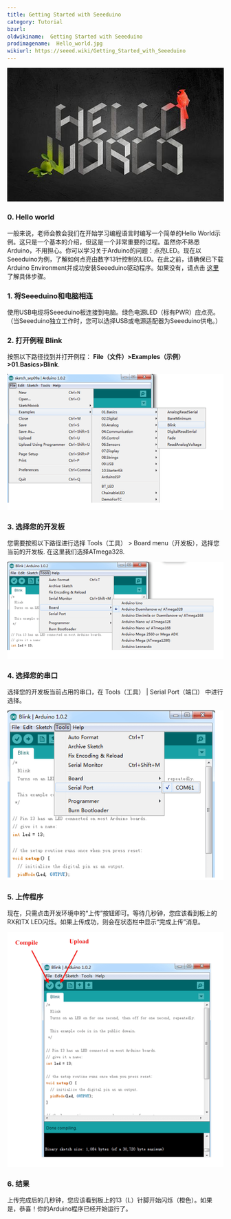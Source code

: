 ```yaml
---
title: Getting Started with Seeeduino
category: Tutorial
bzurl: 
oldwikiname:  Getting Started with Seeeduino
prodimagename:  Hello_world.jpg
wikiurl: https://seeed.wiki/Getting_Started_with_Seeeduino
---
```

![](https://github.com/SeeedDocument/Getting_Started_with_Seeeduino/raw/master/img/Hello_world.jpg)

###  **0. Hello world**

一般来说，老师会教会我们在开始学习编程语言时编写一个简单的Hello World示例。这只是一个基本的介绍，但这是一个非常重要的过程。虽然你不熟悉Arduino，不用担心。你可以学习关于Arduino的问题：点亮LED。现在以Seeeduino为例，了解如何点亮由数字13针控制的LED。在此之前，请确保已下载Arduino Environment并成功安装Seeeduino驱动程序。如果没有，请点击 [这里](http://seeed.wiki/Seeeduino_v4.2/)了解具体步骤。

###   1. 将Seeeduino和电脑相连

使用USB电缆将Seeeduino板连接到电脑。绿色电源LED（标有PWR）应点亮。（当Seeeduino独立工作时，您可以选择USB或电源适配器为Seeeduino供电。）

###   2. 打开例程 Blink

按照以下路径找到并打开例程： **File（文件）&gt;Examples（示例）&gt;01.Basics&gt;Blink**.

![](https://github.com/SeeedDocument/Getting_Started_with_Seeeduino/raw/master/img/Getting_Started1.png)

###   3. 选择您的开发板

您需要按照以下路径进行选择 Tools（工具） &gt; Board menu（开发板），选择您当前的开发板. 在这里我们选择ATmega328.

![](https://github.com/SeeedDocument/Getting_Started_with_Seeeduino/raw/master/img/Getting_Started2.png)

###   4. 选择您的串口

选择您的开发板当前占用的串口，在 Tools（工具） | Serial Port（端口） 中进行选择。

![](https://github.com/SeeedDocument/Getting_Started_with_Seeeduino/raw/master/img/Getting_Started3.png)

###   5. 上传程序

现在，只需点击开发环境中的“上传”按钮即可。等待几秒钟，您应该看到板上的RX和TX LED闪烁。如果上传成功，则会在状态栏中显示“完成上传”消息。

![](https://github.com/SeeedDocument/Getting_Started_with_Seeeduino/raw/master/img/Getting_Started4.png)

###   6. 结果

上传完成后的几秒钟，您应该看到板上的13（L）针脚开始闪烁（橙色）。如果是，恭喜！你的Arduino程序已经开始运行了。
